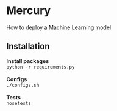 # Mercury

How to deploy a Machine Learning model

## Installation
__Install packages__ </br>
` python -r requirements.py `
</br>
</br>
__Configs__ </br>
`./configs.sh`
</br>
</br>
__Tests__ </br>
`nosetests`
